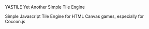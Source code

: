 YASTILE
Yet Another Simple Tile Engine

Simple Javascript Tile Engine for HTML Canvas games, especially for Cocoon.js